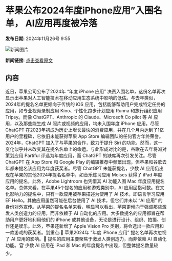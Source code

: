 # ​苹果公布2024年度iPhone应用”入围名单， AI应用再度被冷落

**发布日期**: 2024年11月26号 9:55

![新闻图片](https://upload.chinaz.com/2024/1126/6386821160709734497432290.png)

**新闻链接**: [点击查看原文](https://www.aibase.com/zh/news/13471)

## 内容

近日，苹果公司公布了2024年 “年度 iPhone 应用” 决赛入围名单，这份名单再次显示出苹果对人工智能技术在移动应用生态系统中影响的低估。与去年类似，2024年的提名名单更倾向于传统的 iOS 应用，包括能够帮助用户完成特定任务的应用，如专业视频录制应用 Kino、个性化跑步计划应用 Runna 和旅行组织应用 Tripsy。而像 ChatGPT、Anthropic 的 Claude、Microsoft Co pilot 等 AI 应用，以及那些能生成 AI 照片或视频的应用，均未入围年度 iPhone 应用。尽管 ChatGPT 在2023年初成为历史上增长最快的消费应用，并在几个月内达到了1亿用户的里程碑，它依旧未能获得苹果 App Store 编辑团队的任何官方年终荣誉。2024年，ChatGPT 加入了与苹果的合作，致力于提升 Siri 的功能，然而，这一变化似乎并未改变其在提名名单上的命运。与此形成对比的是，谷歌在去年将派对策划应用 Partiful 评选为年度应用，而 ChatGPT 的缺席再次引发关注。尽管 ChatGPT 在 App Store 和 Google Play 的编辑推荐中频繁出现，但苹果和谷歌去年都未提名该应用为年度获奖者。尽管 ChatGPT 未能获提名，少数 AI 应用仍出现在苹果的其他2024年提名名单中，如音乐练习应用 Moises 获得了 iPad 年度应用的提名，此外，Adobe Lightroom 也凭借其 AI 功能入围 Mac 年度应用提名名单。总体来看，在苹果45个提名的应用和游戏类别中，AI 应用屈指可数。在文化影响力的提名中，只有一款应用被苹果描述为使用了 AI 技术，即语言学习应用 EF Hello。其他应用虽然可能在后台使用了 AI 技术，但它们并未以 “AI 应用” 的身份对外宣传。从苹果的提名名单来看，明显可以看出，苹果更倾向于强调那些激发人类创造力的应用，而非依赖于 AI 自动化的应用。大多数提名的应用都旨在帮助用户更好地利用他们的 iPhone 或其他设备，无论是进行设计、组织、拍摄、创作还是娱乐。此外，苹果还新增了 Apple Vision Pro 类别，将会选出一款应用和一款游戏的获奖者。划重点:📱 苹果2024年 “年度 iPhone 应用” 提名名单再次忽视了 AI 应用的影响。🎨 提名的应用主要聚焦于激发人类创造力，而非依赖 AI 自动化功能。🏆 少数 AI 应用在 iPad 和 Mac 的年度提名中出现，但整体提名数量较少。
